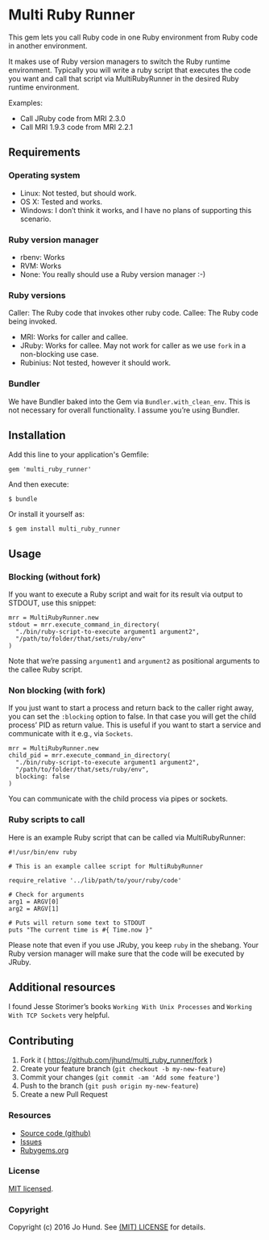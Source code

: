 # Multi Ruby Runner

This gem lets you call Ruby code in one Ruby environment from Ruby code in another environment.

It makes use of Ruby version managers to switch the Ruby runtime environment. Typically you will write a ruby script that executes the code you want and call that script via MultiRubyRunner in the desired Ruby runtime environment.

Examples:

* Call JRuby code from MRI 2.3.0
* Call MRI 1.9.3 code from MRI 2.2.1

## Requirements

### Operating system

* Linux: Not tested, but should work.
* OS X: Tested and works.
* Windows: I don’t think it works, and I have no plans of supporting this scenario.

### Ruby version manager

* rbenv: Works
* RVM: Works
* None: You really should use a Ruby version manager :-)

### Ruby versions

Caller: The Ruby code that invokes other ruby code.
Callee: The Ruby code being invoked.

* MRI: Works for caller and callee.
* JRuby: Works for callee. May not work for caller as we use `fork` in a non-blocking use case.
* Rubinius: Not tested, however it should work.

### Bundler

We have Bundler baked into the Gem via `Bundler.with_clean_env`. This is not necessary for overall functionality. I assume you’re using Bundler.

## Installation

Add this line to your application's Gemfile:

    gem 'multi_ruby_runner'

And then execute:

    $ bundle

Or install it yourself as:

    $ gem install multi_ruby_runner

## Usage

### Blocking (without fork)

If you want to execute a Ruby script and wait for its result via output to STDOUT, use this snippet:

    mrr = MultiRubyRunner.new
    stdout = mrr.execute_command_in_directory(
      "./bin/ruby-script-to-execute argument1 argument2",
      "/path/to/folder/that/sets/ruby/env"
    )

Note that we’re passing `argument1` and `argument2` as positional arguments to the callee Ruby script.

### Non blocking (with fork)

If you just want to start a process and return back to the caller right away, you can set the `:blocking` option to false. In that case you will get the child process’ PID as return value. This is useful if you want to start a service and communicate with it e.g., via `Sockets`.

    mrr = MultiRubyRunner.new
    child_pid = mrr.execute_command_in_directory(
      "./bin/ruby-script-to-execute argument1 argument2",
      "/path/to/folder/that/sets/ruby/env",
      blocking: false
    )

You can communicate with the child process via pipes or sockets.

### Ruby scripts to call

Here is an example Ruby script that can be called via MultiRubyRunner:

    #!/usr/bin/env ruby

    # This is an example callee script for MultiRubyRunner

    require_relative '../lib/path/to/your/ruby/code'

    # Check for arguments
    arg1 = ARGV[0]
    arg2 = ARGV[1]

    # Puts will return some text to STDOUT
    puts "The current time is #{ Time.now }"

Please note that even if you use JRuby, you keep `ruby` in the shebang. Your Ruby version manager will make sure that the code will be executed by JRuby.

## Additional resources

I found Jesse Storimer’s books `Working With Unix Processes` and `Working With TCP Sockets` very helpful.

## Contributing

1. Fork it ( https://github.com/jhund/multi_ruby_runner/fork )
2. Create your feature branch (`git checkout -b my-new-feature`)
3. Commit your changes (`git commit -am 'Add some feature'`)
4. Push to the branch (`git push origin my-new-feature`)
5. Create a new Pull Request

### Resources

* [Source code (github)](https://github.com/jhund/multi_ruby_runner)
* [Issues](https://github.com/jhund/multi_ruby_runner/issues)
* [Rubygems.org](http://rubygems.org/gems/multi_ruby_runner)

### License

[MIT licensed](https://github.com/jhund/multi_ruby_runner/blob/master/LICENSE.txt).

### Copyright

Copyright (c) 2016 Jo Hund. See [(MIT) LICENSE](https://github.com/jhund/multi_ruby_runner/blob/master/LICENSE.txt) for details.
